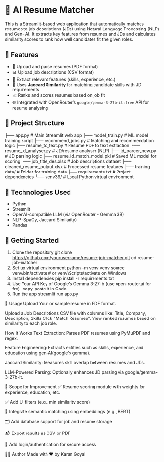 # 🤖 AI Resume Matcher

This is a Streamlit-based web application that automatically matches resumes to job descriptions (JDs) using Natural Language Processing (NLP) and Gen- AI. It extracts key features from resumes and JDs and calculates similarity scores to rank how well candidates fit the given roles.

## 🚀 Features

- 📄 Upload and parse resumes (PDF format)
- 📊 Upload job descriptions (CSV format)
- 📌 Extract relevant features (skills, experience, etc.)
- 🧠 Uses **Jaccard Similarity** for matching candidate skills with JD requirements
- 📈 Ranks and scores resumes based on job fit
- 🌐 Integrated with OpenRouter’s `google/gemma-3-27b-it:free` API for resume analysing

## 📂 Project Structure

├── app.py # Main Streamlit web app
├── model_train.py # ML model training script
├── recommend_jobs.py # Matching and recommendation logic
├── resume_to_text.py # Resume PDF to text extraction
├── resume_id_analyser.py # JD/resume analyser (NLP)
├── jd_parcer_new.py # JD parsing logic
├── resume_id_match_model.pkl # Saved ML model for scoring
├── job_title_des.xlsx # Job descriptions dataset
├── cleaned_resume_output.xlsx # Processed resume features
├── training data/ # Folder for training data
├── requirements.txt # Project dependencies
└── venv39/ # Local Python virtual environment

## 🧠 Technologies Used

- Python
- Streamlit
- OpenAI-compatible LLM (via OpenRouter - Gemma 3B)
- NLP (SpaCy, Jaccard Similarity)
- Pandas

## 🚀 Getting Started

  1. Clone the repository
      git clone https://github.com/yourusername/resume-job-matcher.git
      cd resume-job-matcher
  2. Set up virtual environment
      python -m venv venv
      source venv/bin/activate  # or venv\Scripts\activate on Windows
  3. Install dependencies
      pip install -r requirements.txt
  4. Use Your API Key of Google's Gemma 3-27-b (use open-router.ai for fre)-
      copy-paste it in Code. 
  5. Run the app
      streamlit run app.py

📌 Usage
  Upload Your or sample resume in PDF format.

  Upload a Job Descriptions CSV file with columns like:
    Title, Company, Description, Skills
  Click "Match Resumes".
  View ranked resumes based on similarity to each job role.

How It Works
Text Extraction: Parses PDF resumes using PyMuPDF and regex.

Feature Engineering: Extracts entities such as skills, experience, and education using gen-AI(google's gemma).

Jaccard Similarity: Measures skill overlap between resumes and JDs.

LLM-Powered Parsing: Optionally enhances JD parsing via google/gemma-3-27b-it.

🔧 Scope for Improvement
✅ Resume scoring module with weights for experience, education, etc.

✅ Add UI filters (e.g., min similarity score)

🤖 Integrate semantic matching using embeddings (e.g., BERT)

🗂 Add database support for job and resume storage

📬 Export results as CSV or PDF

🔐 Add login/authentication for secure access

🧑‍💻 Author
Made with ❤️ by Karan Goyal
